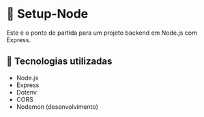 # 🚀 Setup-Node

Este é o ponto de partida para um projeto backend em Node.js com Express.

## 🧰 Tecnologias utilizadas

- Node.js
- Express
- Dotenv
- CORS
- Nodemon (desenvolvimento)

